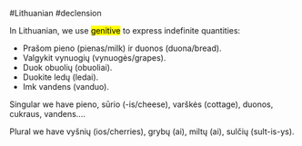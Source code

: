 #Lithuanian #declension 

In Lithuanian, we use <mark class="hltr-green">genitive</mark> to express indefinite quantities:

- Prašom pieno (pienas/milk) ir duonos (duona/bread).
- Valgykit vynuogių (vynuogės/grapes).
- Duok obuolių (obuoliai).
- Duokite ledų (ledai).
- Imk vandens (vanduo).

Singular we have pieno, sūrio (-is/cheese), varškės (cottage), duonos, cukraus, vandens....

Plural we have vyšnių (ios/cherries), grybų (ai), miltų (ai), sulčių (sult-is-ys).

